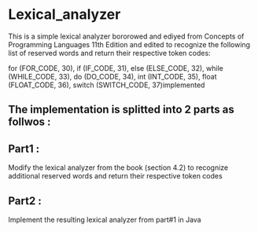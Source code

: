 # Lexical_analyzer
This is a simple lexical analyzer bororowed and ediyed from Concepts of Programming Languages 11th Edition and edited to recognize the following list of reserved words and return their respective token codes:

for (FOR_CODE, 30),
if (IF_CODE, 31), 
else (ELSE_CODE, 32),
while (WHILE_CODE, 33), 
do (DO_CODE, 34), 
int (INT_CODE, 35),
float (FLOAT_CODE, 36),
switch (SWITCH_CODE, 37)implemented

## The implementation is splitted into 2 parts as follwos :

## Part1 : 
Modify the lexical analyzer from the book (section 4.2) to recognize additional reserved words and return their respective token codes

## Part2 : 
Implement the resulting lexical analyzer from part#1 in Java
